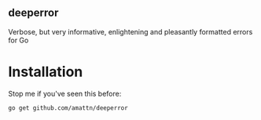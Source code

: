 deeperror
---------

Verbose, but very informative, enlightening and pleasantly formatted errors for Go

Installation
============

Stop me if you've seen this before:

	go get github.com/amattn/deeperror


